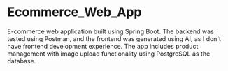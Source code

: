 # Ecommerce_Web_App
E-commerce web application built using Spring Boot. The backend was tested using Postman, and the frontend was generated using AI, as I don't have frontend development experience. The app includes product management with image upload functionality using PostgreSQL as the database.
